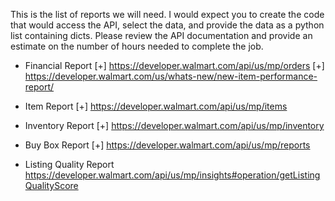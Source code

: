 This is the list of reports we will need. I would expect you to create the code that would access the API, select the data, and provide the data as a python list containing dicts. Please review the API documentation and provide an estimate on the number of hours needed to complete the job.

- Financial Report
[+] https://developer.walmart.com/api/us/mp/orders
[+] https://developer.walmart.com/us/whats-new/new-item-performance-report/

- Item Report
[+] https://developer.walmart.com/api/us/mp/items

- Inventory Report
[+] https://developer.walmart.com/api/us/mp/inventory

- Buy Box Report
[+] https://developer.walmart.com/api/us/mp/reports

- Listing Quality Report
https://developer.walmart.com/api/us/mp/insights#operation/getListingQualityScore
